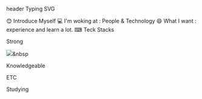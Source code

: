 
header Typing SVG

😊 Introduce Myself
💻 I'm woking at : People & Technology
😄 What I want : experience and learn a lot.
⌨ Teck Stacks

Strong

<img src="https://img.shields.io/badge/React-3766AB?style=flat-square&logo=React&logoColor=white"/></a>&nbsp 
       

Knowledgeable

 

ETC

    

Studying


